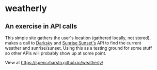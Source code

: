 # weatherly

## An exercise in API calls

This simple site gathers the user's location (gathered locally, not stored), makes a call to [Darksky](https://darksky.net/poweredby/) and [Sunrise Sunset's](https://sunrise-sunset.org/api) API to find  the current weather and sunrise/sunset. Using this as a testing ground for some stuff so other APIs will probably show up at some point.

View at <https://spencrharstn.github.io/weatherly/>